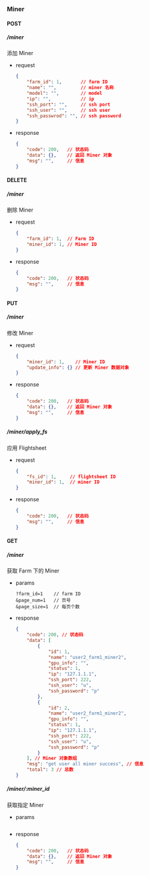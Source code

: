 ### Miner

#### POST

##### /miner

添加 Miner
- request
    ```json
    {
        "farm_id": 1,       // farm ID
        "name": "",         // miner 名称
        "model": "",        // model
        "ip": "",           // ip
        "ssh_port": "",     // ssh port
        "ssh_user": "",     // ssh user
        "ssh_passwrod": "", // ssh password
    }
    ```
- response
    ```json
    {
        "code": 200,   // 状态码
        "data": {},    // 返回 Miner 对象
        "msg": "",     // 信息
    }
    ```

#### DELETE

##### /miner

删除 Miner
- request
    ```json
    {
        "farm_id": 1,  // Farm ID
        "miner_id": 1, // Miner ID
    }
    ```
- response
    ```json
    {
        "code": 200,   // 状态码
        "msg": "",     // 信息
    }
    ```

#### PUT

##### /miner

修改 Miner
- request
    ```json
    {
        "miner_id": 1,    // Miner ID
        "update_info": {} // 更新 Miner 数据对象
    }
    ```
- response
    ```json
    {
        "code": 200,   // 状态码
        "data": {},    // 返回 Miner 对象
        "msg": "",     // 信息
    }
    ```
##### /miner/apply_fs

应用 Flightsheet
- request
    ```json
    {
        "fs_id": 1,     // flightsheet ID
        "miner_id": 1,  // miner ID
    }
    ```
- response
    ```json
    {
        "code": 200,   // 状态码
        "msg": "",     // 信息
    }
    ```
#### GET

##### /miner

获取 Farm 下的 Miner
- params
    ```
    ?farm_id=1    // farm ID
    &page_num=1   // 页号
    &page_size=1  // 每页个数
    ```
- response
    ```json
    {
        "code": 200, // 状态码
        "data": [
            {
                "id": 1,
                "name": "user2_farm1_miner2",
                "gpu_info": "",
                "status": 1,
                "ip": "127.1.1.1",
                "ssh_port": 222,
                "ssh_user": "u",
                "ssh_password": "p"
            },
            {
                "id": 2,
                "name": "user2_farm1_miner2",
                "gpu_info": "",
                "status": 1,
                "ip": "127.1.1.1",
                "ssh_port": 222,
                "ssh_user": "u",
                "ssh_password": "p"
            }
        ], // Miner 对象数组
        "msg": "get user all miner success", // 信息
        "total": 3 // 总数
    }
    ```

##### /miner/:miner_id

获取指定 Miner
- params
    ```

    ```
- response
    ```json
    {
        "code": 200,   // 状态码
        "data": {},    // 返回 Miner 对象
        "msg": "",     // 信息
    }
    ```
